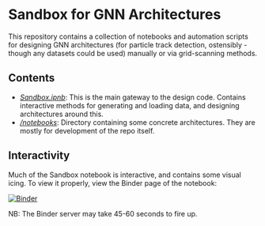 # Sandbox for GNN Architectures

This repository contains a collection of notebooks and automation scripts for designing GNN architectures (for particle track detection, ostensibly - though any datasets could be used) manually or via grid-scanning methods.

## Contents

- *[Sandbox.ipnb](Sandbox.ipynb)*: This is the main gateway to the design code. Contains interactive methods for generating and loading data, and designing architectures around this.
- *[/notebooks](/notebooks)*: Directory containing some concrete architectures. They are mostly for development of the repo itself.

## Interactivity

Much of the Sandbox notebook is interactive, and contains some visual icing. To view it properly, view the Binder page of the notebook:

[![Binder](https://mybinder.org/badge_logo.svg)](https://mybinder.org/v2/gh/murnanedaniel/GNN-Sandbox/master?filepath=Sandbox.ipynb)

NB: The Binder server may take 45-60 seconds to fire up.
